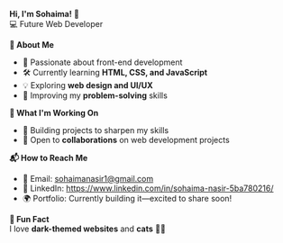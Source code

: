 **Hi, I'm Sohaima!** 👋  
💻 Future Web Developer  

**🔹 About Me**  
- 🎯 Passionate about front-end development  
- 🛠 Currently learning **HTML, CSS, and JavaScript**  
- 💡 Exploring **web design and UI/UX**  
- 🌱 Improving my **problem-solving** skills  

**🚀 What I'm Working On**  
- 📌 Building projects to sharpen my skills  
- 🤝 Open to **collaborations** on web development projects  

**📬 How to Reach Me**  
- 📧 Email: sohaimanasir1@gmail.com  
- 💼 LinkedIn: https://www.linkedin.com/in/sohaima-nasir-5ba780216/  
- 🌍 Portfolio: Currently building it—excited to share soon!  

**🌟 Fun Fact**  
I love **dark-themed websites** and **cats** 🖤😼  


<!---
sohaimanasir/sohaimanasir is a ✨ special ✨ repository because its `README.md` (this file) appears on your GitHub profile.
You can click the Preview link to take a look at your changes.
--->
